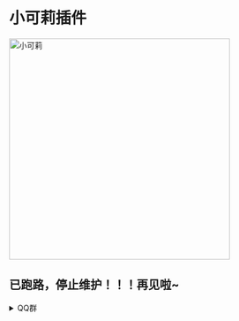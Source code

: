 <h1>小可莉插件</h1>

<img src="resources/help/xkl.gif" alt="小可莉" width = "400">

## 已跑路，停止维护！！！再见啦~

<details>
  <summary>QQ群</summary>
  
  [975723770](http://qm.qq.com/cgi-bin/qm/qr?_wv=1027&k=xu76qObVHhXQDCyMqQlloAWMHlj6r1jo&authKey=XPlThtHq9NXc8i05MKCLrr1swYMERRLoLe645jC0sngAav%2FoIR1dKpE9BbzuXEDI&noverify=0&group_code=975723770)

</details>